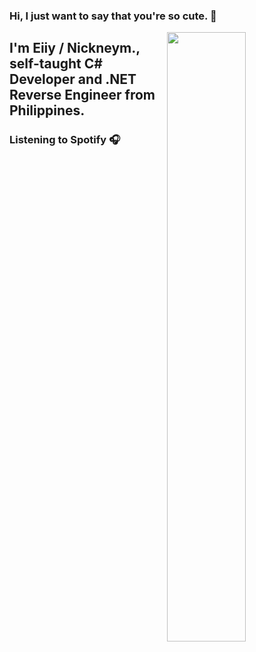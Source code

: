 ### Hi, I just want to say that you're so cute. 👋
[<img align="right" width="50%" src="https://github-readme-stats.vercel.app/api?username=NcknmeX&show_icons=true&theme=radical&hide=contribs,issues">](https://metrics.lecoq.io/NcknmeX?template=classic)
## I'm **Eiiy / Nickneym.**, self-taught C# Developer and .NET Reverse Engineer from Philippines.
### Listening to Spotify 🎧
